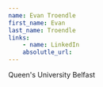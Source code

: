 ```yaml
---
name: Evan Troendle
first_name: Evan
last_name: Troendle
links:
	- name: LinkedIn
	absolutle_url:
---
```

Queen's University Belfast
